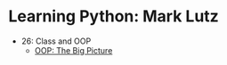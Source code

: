 # Learning Python: Mark Lutz

- 26: Class and OOP
    - [OOP: The Big Picture](oop-the-big-picture/README.md)